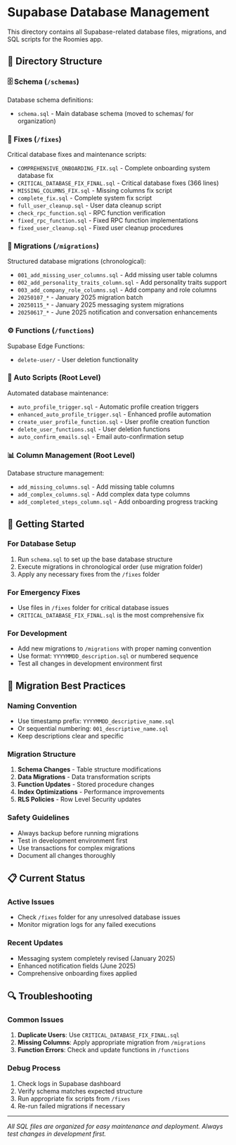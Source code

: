 # Supabase Database Management

This directory contains all Supabase-related database files, migrations, and SQL scripts for the Roomies app.

## 📁 Directory Structure

### 🗄️ Schema (`/schemas`)
Database schema definitions:
- `schema.sql` - Main database schema (moved to schemas/ for organization)

### 🔧 Fixes (`/fixes`)
Critical database fixes and maintenance scripts:
- `COMPREHENSIVE_ONBOARDING_FIX.sql` - Complete onboarding system database fix
- `CRITICAL_DATABASE_FIX_FINAL.sql` - Critical database fixes (366 lines)
- `MISSING_COLUMNS_FIX.sql` - Missing columns fix script
- `complete_fix.sql` - Complete system fix script
- `full_user_cleanup.sql` - User data cleanup script
- `check_rpc_function.sql` - RPC function verification
- `fixed_rpc_function.sql` - Fixed RPC function implementations
- `fixed_user_cleanup.sql` - Fixed user cleanup procedures

### 🚀 Migrations (`/migrations`)
Structured database migrations (chronological):
- `001_add_missing_user_columns.sql` - Add missing user table columns
- `002_add_personality_traits_column.sql` - Add personality traits support
- `003_add_company_role_columns.sql` - Add company and role columns
- `20250107_*` - January 2025 migration batch
- `20250115_*` - January 2025 messaging system migrations
- `20250617_*` - June 2025 notification and conversation enhancements

### ⚙️ Functions (`/functions`)
Supabase Edge Functions:
- `delete-user/` - User deletion functionality

### 🔄 Auto Scripts (Root Level)
Automated database maintenance:
- `auto_profile_trigger.sql` - Automatic profile creation triggers
- `enhanced_auto_profile_trigger.sql` - Enhanced profile automation
- `create_user_profile_function.sql` - User profile creation function
- `delete_user_functions.sql` - User deletion functions
- `auto_confirm_emails.sql` - Email auto-confirmation setup

### 📊 Column Management (Root Level)
Database structure management:
- `add_missing_columns.sql` - Add missing table columns
- `add_complex_columns.sql` - Add complex data type columns
- `add_completed_steps_column.sql` - Add onboarding progress tracking

## 🚀 Getting Started

### For Database Setup
1. Run `schema.sql` to set up the base database structure
2. Execute migrations in chronological order (use migration folder)
3. Apply any necessary fixes from the `/fixes` folder

### For Emergency Fixes
- Use files in `/fixes` folder for critical database issues
- `CRITICAL_DATABASE_FIX_FINAL.sql` is the most comprehensive fix

### For Development
- Add new migrations to `/migrations` with proper naming convention
- Use format: `YYYYMMDD_description.sql` or numbered sequence
- Test all changes in development environment first

## 🔧 Migration Best Practices

### Naming Convention
- Use timestamp prefix: `YYYYMMDD_descriptive_name.sql`
- Or sequential numbering: `001_descriptive_name.sql`
- Keep descriptions clear and specific

### Migration Structure
1. **Schema Changes** - Table structure modifications
2. **Data Migrations** - Data transformation scripts  
3. **Function Updates** - Stored procedure changes
4. **Index Optimizations** - Performance improvements
5. **RLS Policies** - Row Level Security updates

### Safety Guidelines
- Always backup before running migrations
- Test in development environment first
- Use transactions for complex migrations
- Document all changes thoroughly

## 📋 Current Status

### Active Issues
- Check `/fixes` folder for any unresolved database issues
- Monitor migration logs for any failed executions

### Recent Updates
- Messaging system completely revised (January 2025)
- Enhanced notification fields (June 2025)
- Comprehensive onboarding fixes applied

## 🔍 Troubleshooting

### Common Issues
1. **Duplicate Users**: Use `CRITICAL_DATABASE_FIX_FINAL.sql`
2. **Missing Columns**: Apply appropriate migration from `/migrations`
3. **Function Errors**: Check and update functions in `/functions`

### Debug Process
1. Check logs in Supabase dashboard
2. Verify schema matches expected structure
3. Run appropriate fix scripts from `/fixes`
4. Re-run failed migrations if necessary

---

*All SQL files are organized for easy maintenance and deployment. Always test changes in development first.* 